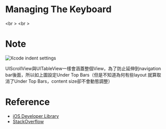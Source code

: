 # Managing The Keyboard

<br \>
<br \>

# Note
![Xcode indent settings](https://github.com/rocooshiang/LearningSwiftRecord/blob/ModifyBranch/Net_Tutorial/ManagingTheKeyboard/Screenshot/Image1.png)

UIScrollView與UITableView一樣會涵蓋整個View，為了防止延伸到navigation bar後面，所以如上圖設定Under Top Bars（但是不知道為何有些layout
就算取消了Under Top Bars，content size卻不會動態調整）

# Reference
* [iOS Developer Library](https://developer.apple.com/library/ios/documentation/StringsTextFonts/Conceptual/TextAndWebiPhoneOS/KeyboardManagement/KeyboardManagement.html)
* [StackOverflow](http://stackoverflow.com/questions/18798792/explaining-difference-between-automaticallyadjustsscrollviewinsets-extendedlayo)


